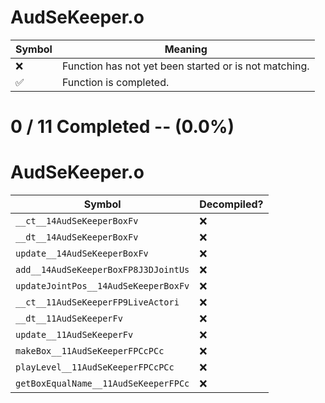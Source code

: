 # AudSeKeeper.o
| Symbol | Meaning 
| ------------- | ------------- 
| :x: | Function has not yet been started or is not matching. 
| :white_check_mark: | Function is completed. 


# 0 / 11 Completed -- (0.0%)
# AudSeKeeper.o
| Symbol | Decompiled? |
| ------------- | ------------- |
| `__ct__14AudSeKeeperBoxFv` | :x: |
| `__dt__14AudSeKeeperBoxFv` | :x: |
| `update__14AudSeKeeperBoxFv` | :x: |
| `add__14AudSeKeeperBoxFP8J3DJointUs` | :x: |
| `updateJointPos__14AudSeKeeperBoxFv` | :x: |
| `__ct__11AudSeKeeperFP9LiveActori` | :x: |
| `__dt__11AudSeKeeperFv` | :x: |
| `update__11AudSeKeeperFv` | :x: |
| `makeBox__11AudSeKeeperFPCcPCc` | :x: |
| `playLevel__11AudSeKeeperFPCcPCc` | :x: |
| `getBoxEqualName__11AudSeKeeperFPCc` | :x: |
